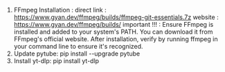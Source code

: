 1) FFmpeg Installation :
direct link : https://www.gyan.dev/ffmpeg/builds/ffmpeg-git-essentials.7z
website : https://www.gyan.dev/ffmpeg/builds/
important !!! : Ensure FFmpeg is installed and added to your system's PATH. You can download it from FFmpeg's official website.
After installation, verify by running ffmpeg in your command line to ensure it's recognized.
2) Update pytube: pip install --upgrade pytube
3) Install yt-dlp: pip install yt-dlp




